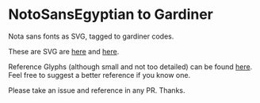 # NotoSansEgyptian to Gardiner

Nota sans fonts as SVG, tagged to gardiner codes.

These are SVG are [here](https://www.google.com/get/noto/#sans-egyp) and [here](https://github.com/googlefonts/noto-source).

Reference Glyphs (although small and not too detailed) can be found [here](https://en.wikipedia.org/wiki/List_of_Egyptian_hieroglyphs).
Feel free to suggest a better reference if you know one.

Please take an issue and reference in any PR. Thanks.
